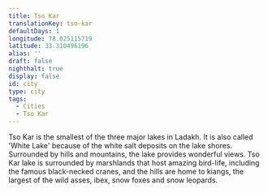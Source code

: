 ```yaml
---
title: Tso Kar
translationKey: tso-kar
defaultDays: 1
longitude: 78.025115719
latitude: 33.310496196
alias: ''
draft: false
nighthalt: true
display: false
id: city
type: city
tags:
  - Cities
  - Tso Kar
---
```

Tso Kar is the smallest of the three major lakes in Ladakh. It is also called 'White Lake' because of the white salt deposits on the lake shores. Surrounded by hills and mountains, the lake provides wonderful views. Tso Kar lake is surrounded by marshlands that host amazing bird-life, including the famous black-necked cranes, and the hills are home to kiangs, the largest of the wild asses, ibex, snow foxes and snow leopards.